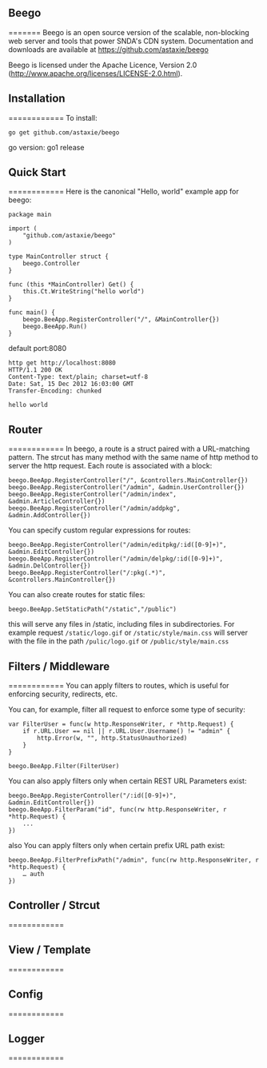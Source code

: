 ## Beego
=======
Beego is an open source version of the scalable, non-blocking web server
and tools that power SNDA's CDN system. Documentation and downloads are
available at https://github.com/astaxie/beego

Beego is licensed under the Apache Licence, Version 2.0
(http://www.apache.org/licenses/LICENSE-2.0.html).

## Installation
============
To install:

    go get github.com/astaxie/beego

go version: go1 release

## Quick Start
============
Here is the canonical "Hello, world" example app for beego:

	package main
	
	import (
		"github.com/astaxie/beego"
	)
	
	type MainController struct {
		beego.Controller
	}
	
	func (this *MainController) Get() {
		this.Ct.WriteString("hello world")
	}
	
	func main() {
		beego.BeeApp.RegisterController("/", &MainController{})
		beego.BeeApp.Run()
	}
	
default port:8080

	http get http://localhost:8080
	HTTP/1.1 200 OK
	Content-Type: text/plain; charset=utf-8
	Date: Sat, 15 Dec 2012 16:03:00 GMT
	Transfer-Encoding: chunked
	
	hello world
	
	
## Router
============
In beego, a route is a struct paired with a URL-matching pattern. The strcut has many method with the same name of http method to server the http request. Each route is associated with a block:

	beego.BeeApp.RegisterController("/", &controllers.MainController{})
	beego.BeeApp.RegisterController("/admin", &admin.UserController{})
	beego.BeeApp.RegisterController("/admin/index", &admin.ArticleController{})
	beego.BeeApp.RegisterController("/admin/addpkg", &admin.AddController{})

You can specify custom regular expressions for routes:

	beego.BeeApp.RegisterController("/admin/editpkg/:id([0-9]+)", &admin.EditController{})
	beego.BeeApp.RegisterController("/admin/delpkg/:id([0-9]+)", &admin.DelController{})
	beego.BeeApp.RegisterController("/:pkg(.*)", &controllers.MainController{})
	
You can also create routes for static files:

	beego.BeeApp.SetStaticPath("/static","/public")
	
this will serve any files in /static, including files in subdirectories. For example request `/static/logo.gif` or `/static/style/main.css` will server with the file in the path `/pulic/logo.gif` or `/public/style/main.css`

## Filters / Middleware
============
You can apply filters to routes, which is useful for enforcing security, redirects, etc.

You can, for example, filter all request to enforce some type of security:

	var FilterUser = func(w http.ResponseWriter, r *http.Request) {
	    if r.URL.User == nil || r.URL.User.Username() != "admin" {
	        http.Error(w, "", http.StatusUnauthorized)
	    }
	}
	
	beego.BeeApp.Filter(FilterUser)
	
You can also apply filters only when certain REST URL Parameters exist:

	beego.BeeApp.RegisterController("/:id([0-9]+)", &admin.EditController{})
	beego.BeeApp.FilterParam("id", func(rw http.ResponseWriter, r *http.Request) {
	    ...
	})
	
also You can apply filters only when certain prefix URL path exist:

	beego.BeeApp.FilterPrefixPath("/admin", func(rw http.ResponseWriter, r *http.Request) {
	    … auth 
	})
 		

## Controller / Strcut
============ 	

## View / Template
============ 		

## Config
============ 	

## Logger
============ 	


 		